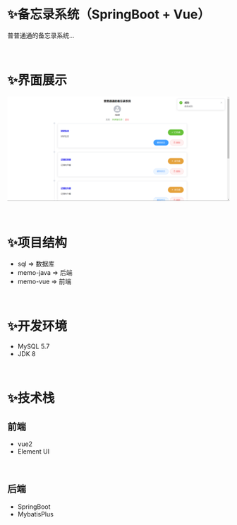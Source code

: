 # ✨备忘录系统（SpringBoot + Vue）

普普通通的备忘录系统...

<br>

# ✨界面展示

![image-20211207174944201](README.assets/image-20211207174944201.png)

<br>

# ✨项目结构

- sql => 数据库
- memo-java => 后端
- memo-vue => 前端

<br>

# ✨开发环境

- MySQL 5.7
- JDK 8

<br>

# ✨技术栈

## 前端

- vue2
- Element UI

<br>

## 后端

- SpringBoot
- MybatisPlus